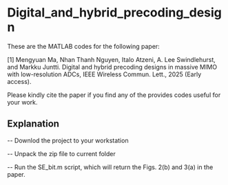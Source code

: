 # Digital_and_hybrid_precoding_design
These are the MATLAB codes for the following paper:

[1] Mengyuan Ma, Nhan Thanh Nguyen, Italo Atzeni, A. Lee Swindlehurst, and Markku Juntti. Digital and hybrid precoding designs in massive MIMO with low-resolution ADCs, IEEE Wireless Commun. Lett., 2025 (Early access).

Please kindly cite the paper if you find any of the provides codes useful for your work.

## Explanation

-- Downlod the project to your workstation

-- Unpack the zip file to current folder

-- Run the SE_bit.m script, which will return the Figs. 2(b) and 3(a) in the paper.
